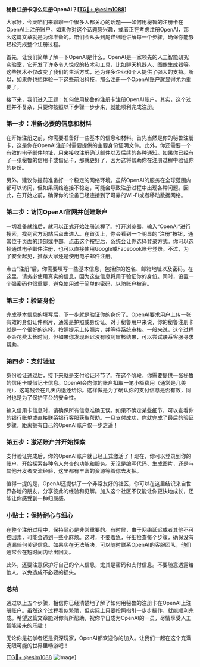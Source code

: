 **秘鲁注册卡怎么注册OpenAI？[[TG💪+ @esim1088](https://t.me/s/esim1088)]**

大家好，今天咱们来聊聊一个很多人都关心的话题——如何用秘鲁的注册卡在OpenAI上注册账户。如果你对这个话题感兴趣，或者正在考虑注册OpenAI，那么这篇文章就是为你准备的。咱们会从头到尾详细地讲解每一个步骤，确保你能够轻松完成整个注册过程。

首先，让我们简单了解一下OpenAI是什么。OpenAI是一家领先的人工智能研究实验室，它开发了许多令人惊叹的技术和工具，比如聊天机器人、图像生成器等。这些技术不仅改变了我们的生活方式，还为许多企业和个人提供了强大的支持。所以，如果你也想体验一下这些前沿科技，那么注册一个OpenAI账户就显得尤为重要了。

接下来，我们进入正题：如何使用秘鲁的注册卡注册OpenAI账户。其实，这个过程并不复杂，只要你按照以下步骤一步步来，就能顺利完成注册。

### 第一步：准备必要的信息和材料

在开始注册之前，你需要准备好一些基本的信息和材料。首先当然是你的秘鲁注册卡，这是你在OpenAI注册时需要提供的主要身份证明文件。此外，你还需要一个有效的电子邮件地址，用来接收注册确认邮件以及后续的各种通知。如果你已经有了一张秘鲁的信用卡或借记卡，那就更好了，因为这将帮助你在注册过程中验证你的身份。

另外，建议你提前准备好一个稳定的网络环境。虽然OpenAI的服务在全球范围内都可以访问，但如果网络连接不稳定，可能会导致注册过程中出现各种问题。因此，在开始之前，确保你的设备已经连接到了可靠的Wi-Fi或者移动数据网络。

### 第二步：访问OpenAI官网并创建账户

一切准备就绪后，就可以正式开始注册流程了。打开浏览器，输入“OpenAI”进行搜索，找到官方网站后点击进入。在首页上，你会看到一个明显的“注册”按钮，通常位于页面的顶部或中部。点击这个按钮后，系统会让你选择登录方式。你可以选择通过电子邮件注册，也可以直接使用Google或Facebook账号登录。不过，为了安全起见，推荐大家还是使用电子邮件注册。

点击“注册”后，你需要填写一些基本信息，包括你的姓名、邮箱地址以及密码。在这里，请务必使用真实的信息，因为这些信息将用于验证你的身份。同时，设置一个强密码也很重要，避免使用过于简单的密码，以防账户被盗。

### 第三步：验证身份

完成基本信息的填写后，下一步就是验证你的身份了。OpenAI要求用户上传一张有效的身份证件照片，通常是护照或身份证。对于秘鲁用户来说，你的秘鲁注册卡就是一个很好的选择。按照提示上传照片，并等待系统审核。一般来说，这个过程不会花费太长时间，但如果你发现迟迟没有收到审核结果，可以尝试联系客服寻求帮助。

### 第四步：支付验证

身份验证通过后，接下来就是支付验证环节了。在这个阶段，你需要提供一张秘鲁的信用卡或借记卡信息。OpenAI会向你的账户扣取一笔小额费用（通常是几美元），这笔钱会在几天内退还给你。这样做是为了确认你的支付信息是否有效，同时也是为了保护平台的安全性。

输入信用卡信息时，请确保所有信息准确无误。如果不确定某些细节，可以查看你的银行账单或直接联系银行客服获取帮助。一旦支付成功，你就完成了最后的验证步骤，距离拥有自己的OpenAI账户仅一步之遥！

### 第五步：激活账户并开始探索

支付验证完成后，你的OpenAI账户就已经正式激活了！现在，你可以登录到你的账户，开始探索各种令人兴奋的功能和服务。无论是编写代码、生成图片，还是与其他开发者交流经验，这里都有丰富的资源等着你去发掘。

值得一提的是，OpenAI还提供了一个非常友好的社区，你可以在这里结识来自世界各地的朋友，分享彼此的经验和见解。加入这个社区不仅能让你更快地成长，还能让你感受到一种归属感。

### 小贴士：保持耐心与细心

在整个注册过程中，保持耐心是非常重要的。有时候，由于网络延迟或者其他不可控因素，可能会遇到一些小麻烦。这时，不要着急，仔细检查每个步骤，确保没有遗漏任何关键信息。如果实在无法解决，可以随时联系OpenAI的客服团队，他们通常会在短时间内给出回复。

此外，还要注意保护好自己的个人信息，尤其是密码和支付信息。不要随意透露给他人，以免造成不必要的损失。

### 总结

通过以上五个步骤，相信你已经清楚地了解了如何用秘鲁的注册卡在OpenAI上注册账户。虽然这个过程看似繁琐，但实际上只要按照指引一步步操作，就能顺利完成。希望这篇文章能对你有所帮助，祝你早日成为OpenAI的一员，尽情享受人工智能带来的乐趣！

无论你是初学者还是资深玩家，OpenAI都欢迎你的加入。让我们一起在这个充满无限可能的世界里畅游吧！

[[TG💪+ @esim1088](https://t.me/s/esim1088) ![Image](https://i.postimg.cc/4NQfJmqS/Snipaste-2025-05-13-00-14-12.png)]
